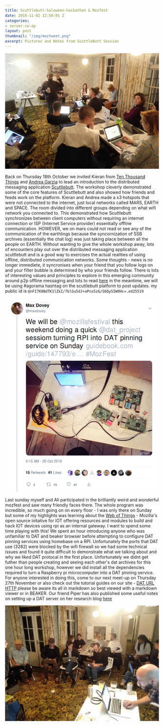 ```yaml
---
title: Scuttlebutt-haloween-hackathon & Mozfest
date: 2018-11-02 12:50:01 Z
categories:
- server-co-op
layout: post
thumbnail: "/img/moztweet.png"
excerpt: Pictures and Notes from ScuttleButt Session
---
```


![alt](/img/ssb-agorama1.png)

Back on Thursday 18th October we invited Kieran from [Ten Thousand Things](https://tenthousandthings.org.uk/) and [Andrea Garzia](http://andregarzia.com/) to lead an introduction to the distributed messaging application [Scuttlebutt](https://www.scuttlebutt.nz/). The workshop cleverly demonstrated some of the core features of Scuttlebutt and also showed how friends and feeds work on the platform. Kieran and Andrea made a x3 hotspots that were not connected to the internet, just local networks called MARS, EARTH and SPACE. The room divided into different groups depending on what wifi network you connected to. This demonstrated how Scuttlebutt synchronizes between client computers without requiring an internet connection or ISP (Internet Service provider) essentially offline communication. HOWEVER, we on mars could not read or see any of the communication of the earthlings because the syncornization of SSB archives (essentially the chat log) was just taking place between all the people on EARTH. Without wanting to give the whole workshop away, lots of encounters play out over the distributed messaging application scuttlebutt and is a good way to exercises the actual realities of using offline, distributed communication networks. Some thoughts - news is no longer immediete, it syncronises when your friend that you follow logs on and your filter bubble is determined by who your friends follow. There is lots of interesting values and principles to explore in this emerging community around p2p offline messaging and lots to read [here](https://www.scuttlebutt.nz/concepts/) in the meantime, we will be using #agorama hashtag on the scuttlebutt platform to post updates. 
my public id is `@nFI7K8BdTK1lZkI/7blGu5dJ+aPnx5zG/S6Qy5IW0Hc=.ed25519`

![alt](/img/moztweet.png)

Last sunday myself and Ali participated in the brilliantly weird and wonderful mozfest and saw many friendly faces there. The whole program was incredible, so much going on on every floor - I was only there on Sunday but some of my highlights was learning about the [Web of Things](https://iot.mozilla.org/) - Mozilla's open source initative for IOT offering resources and modules to build and hack IOT devices using rpi as an internal gateway. I want to spend some time playing with this! We spent an hour introducing anyone who was unfamiliar to DAT and beaker browser before attempting to configure DAT pinning services using homebase on a RPI. Unfortunately the ports that DAT use (3282) were blocked by the wifi firewall so we had some technical issues and found it quite difficult to demonstrate what we talking about and why we liked DAT protocal in the first place. Unfortunately we didnt get futher than people creating and seeing each other's dat archives for this one hour long workshop, however we did install all the dependencies required to turn a Raspberry pi microcomputer into a DAT pinning service. For anyone interested in doing this, come to our next meet-up on Thursday 27th November or also check out the tutorial guides on our site - [DAT URL](dat://01cd482f39eb729cdcbb479b03b0c76c6def9cfc9cff276a564a17c99c4432f4/lemp-homebase-setup/) [HTTP](https://home.agorama.org.uk/education/) please be aware its all in markdown so best viewed with a markdown viewer or in BEAKER. Our friend Piper has also published some useful notes on setting up a DAT server on her research blog [here](https://piperhaywood.com/my-experience-with-homebase/)

![alt](/img/ssb-agorama2.png)
